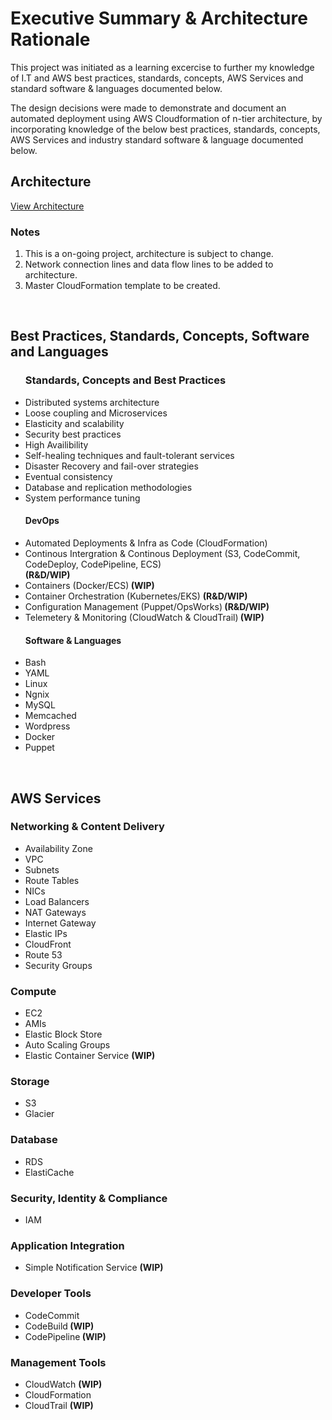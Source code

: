 <h1>Executive Summary & Architecture Rationale</h1>

This project was initiated as a learning excercise to further my knowledge of I.T and AWS best practices, standards, concepts, AWS Services and standard software & languages documented below.

The design decisions were made to demonstrate and document an automated deployment using AWS Cloudformation of n-tier architecture, by incorporating knowledge of the below best practices, standards, concepts, AWS Services and industry standard software & language documented below.

<h2>Architecture</h2>

<a href="https://s3-ap-southeast-2.amazonaws.com/oliverjamesfletcher/GitHub/AWS-Cloud-Formation-Templates-IAD.png">View Architecture</a>

<h3>Notes</h3>
<ol type="1">
<li>This is a on-going project, architecture is subject to change.</li>
<li>Network connection lines and data flow lines to be added to architecture.</li>
<li>Master CloudFormation template to be created.</li></ol>

</br>

<h2>Best Practices, Standards, Concepts, Software and Languages</h2>

<ul style="list-style-type:disc">
<h3><b>Standards, Concepts and Best Practices</b></h3>
<li>Distributed systems architecture</li>
<li>Loose coupling and Microservices</li>
<li>Elasticity and scalability</li>
<li>Security best practices</li>
<li>High Availibility</li>
<li>Self-healing techniques and fault-tolerant services</li>
<li>Disaster Recovery and fail-over strategies</li>
<li>Eventual consistency</li>
<li>Database and replication methodologies</li>
<li>System performance tuning</li></ul>

<ul style="list-style-type:disc">
<h4><b>DevOps</b></h4>
<li>Automated Deployments & Infra as Code (CloudFormation)</b></li>
<li>Continous Intergration & Continous Deployment (S3, CodeCommit, CodeDeploy, CodePipeline, ECS)</li> <b> (R&D/WIP)</b></li>
<li>Containers (Docker/ECS)<b> (WIP)</b></li>
<li>Container Orchestration (Kubernetes/EKS) <b> (R&D/WIP)</b></li>
<li>Configuration Management (Puppet/OpsWorks)<b> (R&D/WIP)</b></li>
<li>Telemetery & Monitoring (CloudWatch & CloudTrail)<b> (WIP)</b></li></ul>

<ul style="list-style-type:disc">
<h4><b>Software & Languages</b></h4>
<li>Bash</li>
<li>YAML</li>
<li>Linux</li>
<li>Ngnix</li>
<li>MySQL</li>
<li>Memcached</li>
<li>Wordpress</li>
<li>Docker</li>
<li>Puppet</li></ul>

</br>

<h2>AWS Services</h2>

<h3><b>Networking & Content Delivery</b></h3>

<ul style="list-style-type:disc">
<li>Availability Zone</li>
<li>VPC</li>
<li>Subnets</li>
<li>Route Tables</li>
<li>NICs</li>
<li>Load Balancers</li>
<li>NAT Gateways</li>
<li>Internet Gateway</li>
<li>Elastic IPs</li>
<li>CloudFront</li>
<li>Route 53</li>
<li>Security Groups</li></ul>

<h3><b>Compute</b></h3>
<ul style="list-style-type:disc">
<li>EC2</li>
<li>AMIs</li>
<li>Elastic Block Store</li>
<li>Auto Scaling Groups</li>
<li>Elastic Container Service <b> (WIP)</b></li></ul>

<h3><b>Storage</b></h3>
<ul style="list-style-type:disc">
<li>S3</li>
<li>Glacier</li></ul>

<h3><b>Database</b></h3>
<ul style="list-style-type:disc">
<li>RDS</li>
<li>ElastiCache</li></ul>

<h3><b>Security, Identity & Compliance</b></h3>
<ul style="list-style-type:disc">
<li>IAM</li></ul>

<h3><b>Application Integration</b></h3>
<ul style="list-style-type:disc">
<li>Simple Notification Service <b>(WIP)</b></li></ul>

<h3><b>Developer Tools</b></h3>
<ul style="list-style-type:disc">
<li>CodeCommit</li>
<li>CodeBuild<b> (WIP)</b></li>
<li>CodePipeline<b> (WIP)</b></li></ul>
 
<h3><b>Management Tools</b></h3>
<ul style="list-style-type:disc">
<li>CloudWatch <b>(WIP)</b></li>
<li>CloudFormation</li>
<li>CloudTrail <b>(WIP)</b></li></ul>
